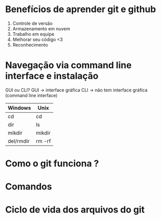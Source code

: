 # Benefícios de aprender git e github

1. Controle de versão
2. Armazenamento em nuvem
3. Trabalho em equipe
4. Melhorar seu código <3
5. Reconhecimento

# Navegação via command line interface e instalação

GUI ou CLI?
GUI -> interface gráfica
CLI -> não tem interface gráfica (command line interface)

| Windows | Unix |
| -------- | ------- |
| cd | cd |
| dir | ls |
| mikdir |mikdir|
| del/rmdir | rm -rf |
# Como o git funciona ?

# Comandos

# Ciclo de vida dos arquivos do git


